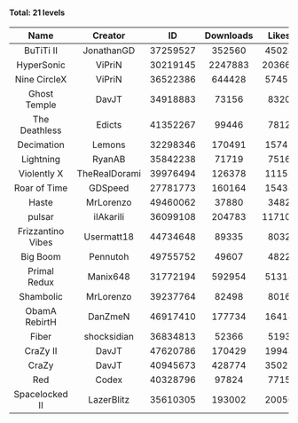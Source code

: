 #### Total: 21 levels

| Name | Creator | ID | Downloads | Likes |
|:---:|:---:|:---:|:---:|:---:|
| BuTiTi II | JonathanGD | 37259527 | 352560 | 45028
| HyperSonic | ViPriN | 30219145 | 2247883 | 203661
| Nine CircleX | ViPriN | 36522386 | 644428 | 57452
| Ghost Temple | DavJT | 34918883 | 73156 | 8320
| The Deathless | Edicts | 41352267 | 99446 | 7812
| Decimation | Lemons | 32298346 | 170491 | 15741
| Lightning | RyanAB | 35842238 | 71719 | 7516
| Violently X | TheRealDorami | 39976494 | 126378 | 11153
| Roar of Time | GDSpeed | 27781773 | 160164 | 15438
| Haste | MrLorenzo | 49460062 | 37880 | 3482
| pulsar | iIAkariIi | 36099108 | 204783 | 117104
| Frizzantino Vibes | Usermatt18 | 44734648 | 89335 | 8032
| Big Boom | Pennutoh | 49755752 | 49607 | 4822
| Primal Redux | Manix648 | 31772194 | 592954 | 51318
| Shambolic | MrLorenzo | 39237764 | 82498 | 8016
| ObamA RebirtH | DanZmeN | 46917410 | 177734 | 16418
| Fiber | shocksidian | 36834813 | 52366 | 5193
| CraZy II | DavJT | 47620786 | 170429 | 19948
| CraZy | DavJT | 40945673 | 428774 | 35025
| Red | Codex | 40328796 | 97824 | 7715
| Spacelocked II | LazerBlitz | 35610305 | 193002 | 20050
